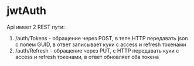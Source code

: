# jwtAuth
Api имеет 2 REST пути:
1. /auth/Tokens - обращение через POST, в теле HTTP передавать json с полем GUID, в ответ записывает куки с access и refresh токенами
2. /auth/Refresh - обращение через PUT, с HTTP передавать куки с access и refresh токенами, в ответ обновляет оба токена


